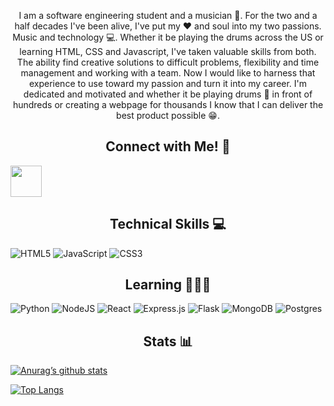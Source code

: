 <p align="center"> I am a software engineering student and a musician 🎵. For the two and a half decades I've been alive, I've put my ❤️ and soul into my two passions. Music and technology 💻. Whether it be playing the drums across the US or learning HTML, CSS and Javascript, I've taken valuable skills from both. The ability find creative solutions to difficult problems, flexibility and time management and working with a team. Now I would like to harness that experience to use toward my passion and turn it into my career. I'm dedicated and motivated and whether it be playing drums 🥁 in front of hundreds or creating a webpage for thousands I know that I can deliver the best product possible 😁. </p>

<h2 align="center">Connect with Me! 🔗</h2>

<a href="https://www.linkedin.com/in/noahsb96/">
    <img align="center" height="50" src="https://cdn2.iconfinder.com/data/icons/social-icon-3/512/social_style_3_in-306.png"/>
</a>

<h2 align="center">Technical Skills 💻</h2>

![HTML5](https://img.shields.io/badge/html5-%23E34F26.svg?style=for-the-badge&logo=html5&logoColor=white)
![JavaScript](https://img.shields.io/badge/javascript-%23323330.svg?style=for-the-badge&logo=javascript&logoColor=%23F7DF1E)
![CSS3](https://img.shields.io/badge/css3-%231572B6.svg?style=for-the-badge&logo=css3&logoColor=white)

<h2 align="center">Learning 👨🏻‍🎓</h2>

![Python](https://img.shields.io/badge/python-3670A0?style=for-the-badge&logo=python&logoColor=ffdd54)
![NodeJS](https://img.shields.io/badge/node.js-6DA55F?style=for-the-badge&logo=node.js&logoColor=white)
![React](https://img.shields.io/badge/react-%2320232a.svg?style=for-the-badge&logo=react&logoColor=%2361DAFB)
![Express.js](https://img.shields.io/badge/express.js-%23404d59.svg?style=for-the-badge&logo=express&logoColor=%2361DAFB)
![Flask](https://img.shields.io/badge/flask-%23000.svg?style=for-the-badge&logo=flask&logoColor=white)
![MongoDB](https://img.shields.io/badge/MongoDB-%234ea94b.svg?style=for-the-badge&logo=mongodb&logoColor=white)
![Postgres](https://img.shields.io/badge/postgres-%23316192.svg?style=for-the-badge&logo=postgresql&logoColor=white)

<h2 align="center">Stats 📊</h2>

[![Anurag’s github stats](https://github-readme-stats.vercel.app/api?username=noahsb96)](https://github.com/noahsb96)

[![Top Langs](https://github-readme-stats.vercel.app/api/top-langs/?username=noahsb96&layout=compact)](https://github.com/noahsb96)


<!--
**noahsb96/noahsb96** is a ✨ _special_ ✨ repository because its `README.md` (this file) appears on your GitHub profile.

Here are some ideas to get you started:

- 🔭 I’m currently working on ...
- 🌱 I’m currently learning ...
- 👯 I’m looking to collaborate on ...
- 🤔 I’m looking for help with ...
- 💬 Ask me about ...
- 📫 How to reach me: ...
- 😄 Pronouns: ...
- ⚡ Fun fact: ...
-->

<!--
**noahsb96/noahsb96** is a ✨ _special_ ✨ repository because its `README.md` (this file) appears on your GitHub profile.

Here are some ideas to get you started:

- 🔭 I’m currently working on ...
- 🌱 I’m currently learning ...
- 👯 I’m looking to collaborate on ...
- 🤔 I’m looking for help with ...
- 💬 Ask me about ...
- 📫 How to reach me: ...
- 😄 Pronouns: ...
- ⚡ Fun fact: ...
-->
